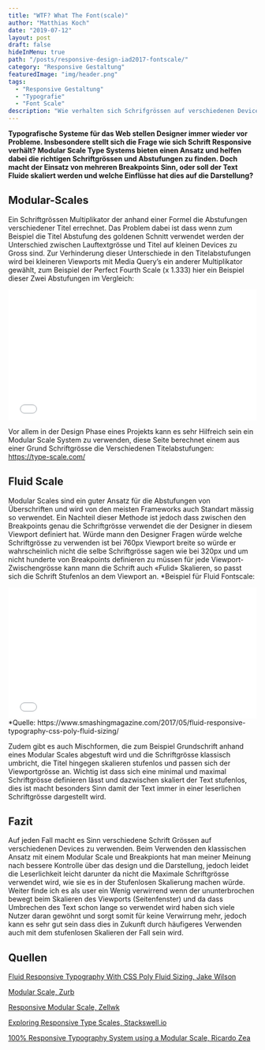 ```yaml
---
title: "WTF? What The Font(scale)"
author: "Matthias Koch"
date: "2019-07-12"
layout: post
draft: false
hideInMenu: true
path: "/posts/responsive-design-iad2017-fontscale/"
category: "Responsive Gestaltung"
featuredImage: "img/header.png"
tags:
  - "Responsive Gestaltung"
  - "Typografie"
  - "Font Scale"
description: "Wie verhalten sich Schrifgrössen auf verschiedenen Device grössen? dazu gibt es verschiedne Methoden die man anwenden kann, die am häufig verwendeten sind «Modular-Scales» und «Fluid Scale»."
---
```


**Typografische Systeme für das Web stellen Designer immer wieder vor Probleme. Insbesondere stellt sich die Frage wie sich Schrift Responsive verhält?
Modular Scale Type Systems bieten einen Ansatz und helfen dabei die richtigen Schriftgrössen und Abstufungen zu finden. Doch macht der Einsatz von mehreren Breakpoints Sinn, oder soll der Text Fluide skaliert werden und welche Einflüsse hat dies auf die Darstellung?**

## Modular-Scales
Ein Schriftgrössen Multiplikator der anhand einer Formel die Abstufungen verschiedener Titel errechnet. Das Problem dabei ist dass wenn zum Beispiel die Titel Abstufung des goldenen Schnitt verwendet werden der Unterschied zwischen Lauftextgrösse und Titel auf kleinen Devices zu Gross sind. Zur Verhinderung dieser Unterschiede in den Titelabstufungen wird bei kleineren Viewports mit Media Query’s ein anderer Multiplikator gewählt, zum Beispiel der Perfect Fourth Scale (x 1.333) hier ein Beispiel dieser Zwei Abstufungen im Vergleich:
<iframe height="265" style="width: 100%;" scrolling="no" title="Smaller Ratio" src="//codepen.io/larsmaeder/embed/zQjBMj/?height=265&theme-id=dark&default-tab=result" frameborder="no" allowtransparency="true" allowfullscreen="true">
  See the Pen <a href='https://codepen.io/larsmaeder/pen/zQjBMj/'>Smaller Ratio</a> by Lars Mäder
  (<a href='https://codepen.io/larsmaeder'>@larsmaeder</a>) on <a href='https://codepen.io'>CodePen</a>.
</iframe>

Vor allem in der Design Phase eines Projekts kann es sehr Hilfreich sein ein Modular Scale System zu verwenden, diese Seite berechnet einem aus einer Grund Schriftgrösse die Verschiedenen Titelabstufungen: https://type-scale.com/

## Fluid Scale
Modular Scales sind ein guter Ansatz für die Abstufungen von Überschriften und wird von den meisten Frameworks auch Standart mässig so verwendet. Ein Nachteil dieser Methode ist jedoch dass zwischen den Breakpoints genau die Schriftgrösse verwendet die der Designer in diesem Viewport definiert hat. Würde mann den Designer Fragen würde welche Schriftgrösse zu verwenden ist bei 760px Viewport breite so würde er wahrscheinlich nicht die selbe Schriftgrösse sagen wie bei 320px und um nicht hunderte von Breakpoints definieren zu müssen für jede Viewport-Zwischengrösse kann mann die Schrift auch «Fulid» Skalieren, so passt sich die Schrift Stufenlos an dem Viewport an.
*Beispiel für Fluid Fontscale:
<iframe height="265" style="width: 100%;" scrolling="no" title="Poly Fluid Sizing using linear equations, viewport units and calc()" src="//codepen.io/jakobud/embed/vmKLYb/?height=265&theme-id=dark&default-tab=result" frameborder="no" allowtransparency="true" allowfullscreen="true">
  See the Pen <a href='https://codepen.io/jakobud/pen/vmKLYb/'>Poly Fluid Sizing using linear equations, viewport units and calc()</a> by Jake Wilson
  (<a href='https://codepen.io/jakobud'>@jakobud</a>) on <a href='https://codepen.io'>CodePen</a>.
</iframe>
*Quelle: https://www.smashingmagazine.com/2017/05/fluid-responsive-typography-css-poly-fluid-sizing/


Zudem gibt es auch Mischformen, die zum Beispiel Grundschrift anhand eines Modular Scales abgestuft wird und die Schriftgrösse klassisch umbricht, die Titel hingegen skalieren stufenlos und passen sich der Viewportgrösse an. Wichtig ist dass sich eine minimal und maximal Schriftgrösse definieren lässt und dazwischen skaliert der Text stufenlos, dies ist macht besonders Sinn damit der Text immer in einer leserlichen Schriftgrösse dargestellt wird.

## Fazit
Auf jeden Fall macht es Sinn verschiedene Schrift Grössen auf verschiedenen Devices zu verwenden. Beim Verwenden den klassischen Ansatz mit einem Modular Scale und Breakpionts hat man meiner Meinung nach bessere Kontrolle über das design und die Darstellung, jedoch leidet die Leserlichkeit leicht darunter da nicht die Maximale Schriftgrösse verwendet wird, wie sie es in der Stufenlosen Skalierung machen würde. Weiter finde ich es als user ein Wenig verwirrend wenn der ununterbrochen bewegt beim Skalieren des Viewports (Seitenfenster) und da dass Umbrechen des Text schon lange so verwendet wird haben sich viele Nutzer daran gewöhnt und sorgt somit für keine Verwirrung mehr, jedoch kann es sehr gut sein dass dies in Zukunft durch häufigeres Verwenden auch mit dem stufenlosen Skalieren der Fall sein wird.


## Quellen

[Fluid Responsive Typography With CSS Poly Fluid Sizing, Jake Wilson](https://www.smashingmagazine.com/2017/05/fluid-responsive-typography-css-poly-fluid-sizing)

[Modular Scale, Zurb](https://zurb.com/word/modular-scale)

[Responsive Modular Scale, Zellwk](https://zellwk.com/blog/responsive-modular-scale/)

[Exploring Responsive Type Scales, Stackswell.io](https://medium.com/sketch-app-sources/exploring-responsive-type-scales-cf1da541be54)

[100% Responsive Typography System using a Modular Scale, Ricardo Zea](https://www.codementor.io/ricardozea/100-responsive-typography-system-using-a-modular-scale-s5rhft58g)


